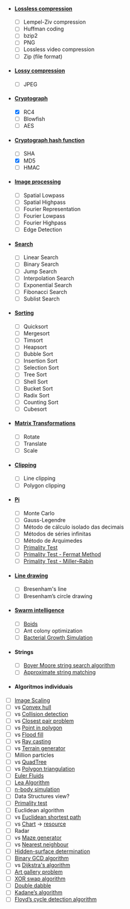- #### [Lossless compression](https://en.wikipedia.org/wiki/Lossless_compression)
  - [ ] Lempel-Ziv compression 
  - [ ] Huffman coding
  - [ ] bzip2
  - [ ] PNG
  - [ ] Lossless video compression
  - [ ] Zip (file format)
- #### [Lossy compression](https://en.wikipedia.org/wiki/Lossy_compression)
  - [ ] JPEG
- #### [Cryptograph](https://en.wikipedia.org/wiki/Cryptography)
  - [x] RC4
  - [ ] Blowfish
  - [ ] AES
- ####  [Cryptograph hash function](https://en.wikipedia.org/wiki/Cryptographic_hash_function)
  - [ ] SHA
  - [x] MD5
  - [ ] HMAC
- #### [Image processing](https://en.wikipedia.org/wiki/Digital_image_processing)
  - [ ] Spatial Lowpass
  - [ ] Spatial Highpass
  - [ ] Fourier Representation
  - [ ] Fourier Lowpass
  - [ ] Fourier Highpass
  - [ ] Edge Detection
- #### [Search](https://en.wikipedia.org/wiki/Search_algorithm)
  - [ ] Linear Search
  - [ ] Binary Search
  - [ ] Jump Search
  - [ ] Interpolation Search
  - [ ] Exponential Search
  - [ ] Fibonacci Search
  - [ ] Sublist Search
- #### [Sorting](https://en.wikipedia.org/wiki/Sorting_algorithm)
  - [ ] Quicksort
  - [ ] Mergesort
  - [ ] Timsort
  - [ ] Heapsort
  - [ ] Bubble Sort
  - [ ] Insertion Sort
  - [ ] Selection Sort
  - [ ] Tree Sort
  - [ ] Shell Sort
  - [ ] Bucket Sort
  - [ ] Radix Sort
  - [ ] Counting Sort
  - [ ] Cubesort
- #### [Matrix Transformations](https://en.wikipedia.org/wiki/Transformation_matrix)
  - [ ] Rotate
  - [ ] Translate
  - [ ] Scale
- #### [Clipping](https://www.tutorialspoint.com/computer_graphics/viewing_and_clipping.htm)
  - [ ] Line clipping
  - [ ] Polygon clipping
- #### [Pi](https://pt.wikipedia.org/wiki/Pi)
  - [ ] Monte Carlo
  - [ ] Gauss-Legendre
  - [ ] Método de cálculo isolado das decimais
  - [ ] Métodos de séries infinitas
  - [ ] Método de Arquimedes
  - [ ] [Primality Test](https://www.geeksforgeeks.org/primality-test-set-1-introduction-and-school-method/)
  - [ ] [Primality Test - Fermat Method](https://www.geeksforgeeks.org/primality-test-set-2-fermet-method/)
  - [ ] [Primality Test - Miller–Rabin](https://www.geeksforgeeks.org/primality-test-set-3-miller-rabin/)
- #### [Line drawing](https://en.wikipedia.org/wiki/Line_drawing_algorithm)
  - [ ] Bresenham's line
  - [ ] Bresenham’s circle drawing
- #### [Swarm intelligence](https://en.wikipedia.org/wiki/Swarm_intelligence#Ant_colony_optimization_(Dorigo_1992))
  - [ ] [Boids](https://youtu.be/uMI1QcgfBeU)
  - [ ] Ant colony optimization
  - [ ] [Bacterial Growth Simulation](http://infection.inquiry-hub.net/)
- #### Strings
  - [ ] [Boyer Moore string search algorithm](https://en.wikipedia.org/wiki/Boyer%E2%80%93Moore_string-search_algorithm)
  - [ ] [Approximate string matching](https://en.wikipedia.org/wiki/Approximate_string_matching)
- #### Algoritmos individuais
- [ ] [Image Scaling](http://courses.cs.vt.edu/~masc1044/L17-Rotation/ScalingNN.html)
- [ ] vs [Convex hull](https://en.wikipedia.org/wiki/Convex_hull)
- [ ] vs [Collision detection](https://en.wikipedia.org/wiki/Collision_detection)
- [ ] vs [Closest pair problem](https://en.wikipedia.org/wiki/Closest_pair_of_points_problem)
- [ ] vs [Point in polygon](https://en.wikipedia.org/wiki/Point_in_polygon)
- [ ] vs [Flood fill](https://en.wikipedia.org/wiki/Flood_fill)
- [ ] vs [Ray casting](https://en.wikipedia.org/wiki/Ray_casting)
- [ ] vs [Terrain generator](https://courses.cs.ut.ee/student_projects/download/98.pdf)
- [ ] Million particles
- [ ] vs [QuadTree](https://en.wikipedia.org/wiki/Quadtree)
- [ ] vs [Polygon triangulation](https://en.wikipedia.org/wiki/Polygon_triangulation)
- [ ] [Euler Fluids](https://en.wikipedia.org/wiki/Euler_equations_(fluid_dynamics))
- [ ] [Lea Algorithm](https://en.wikipedia.org/wiki/Lee_algorithm)
- [ ] [n-body simulation](https://en.wikipedia.org/wiki/N-body_simulation)
- [ ] Data Structures view?
- [ ] [Primality test](https://en.wikipedia.org/wiki/Primality_test)
- [ ] Euclidean algorithm
- [ ] vs [Euclidean shortest path](https://en.wikipedia.org/wiki/Euclidean_shortest_path)
- [ ] vs [Chart](https://en.wikipedia.org/wiki/Chart) -> [resource](https://www.advsofteng.com/gallery.html)
- [ ] Radar
- [ ] vs [Maze generator](https://en.wikipedia.org/wiki/Maze_generation_algorithm)
- [ ] vs [Nearest neighbour](https://en.wikipedia.org/wiki/Nearest_neighbour_algorithm)
- [ ] [Hidden-surface determination](https://en.wikipedia.org/wiki/Hidden-surface_determination)
- [ ] [Binary GCD algorithm](https://en.wikipedia.org/wiki/Binary_GCD_algorithm) 
- [ ] vs [Dijkstra's algorithm](https://en.wikipedia.org/wiki/Dijkstra%27s_algorithm) 
- [ ] [Art gallery problem](https://en.wikipedia.org/wiki/Art_gallery_problem)
- [ ] [XOR swap algorithm](https://en.wikipedia.org/wiki/XOR_swap_algorithm)
- [ ] [Double dabble](https://en.wikipedia.org/wiki/Double_dabble)
- [ ] [Kadane’s algorithm](https://www.techiedelight.com/maximum-subarray-problem-kadanes-algorithm/)
- [ ] [Floyd’s cycle detection algorithm](https://www.techiedelight.com/detect-cycle-linked-list-floyds-cycle-detection-algorithm/)
